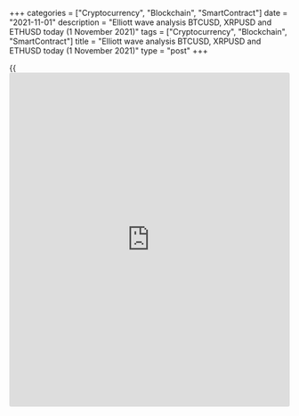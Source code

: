 +++
categories = ["Cryptocurrency", "Blockchain", "SmartContract"]
date = "2021-11-01"
description = "Elliott wave analysis BTCUSD, XRPUSD and ETHUSD today (1 November 2021)"
tags = ["Cryptocurrency", "Blockchain", "SmartContract"]
title = "Elliott wave analysis BTCUSD, XRPUSD and ETHUSD today (1 November 2021)"
type = "post"
+++

{{<iframe id="large-banner" src="https://www.bounty.group/#slide=22.0" width="100%" height="600" scrolling="no" style="border: 0px solid rgb(216, 221, 230); border-radius: 3px;">}}

2021-11-01

2021-11-01

Short-term forecast for BTCUSD, XRPUSD and ETHUSD 01.11.2021Roman Onegin

I welcome my readers!

I have prepared a short-term cryptocurrency forecast based on Elliott
wave analysis of Bitcoin, Ripple, and Ethereum. I offer entry signals to
trade each cryptocurrency.

The BTCUSD market could be forming a corrective wave as a bearish triple
zigzag. The ETHUSD is forming an expanding horizontal triangle, upon
completion of which, the price should start rising in the new impulse.

The article covers the following subjects:

##  **Elliott wave Bitcoin analysis**

The BTCUSD market is forming the (C) wave, which is the final leg of the
large corrective wave [B]. There could be developing the final element
of the bearish correction 4, which is about to end soon. This correction
is unfolding as a triple zigzag [W]-[X]-[Y]-[X]-[Z]. The price should be
declining in the (C) impulse to a level of 57239.05, where motive wave
[Y] finished earlier. At the indicated level, wave [Z] will be 76.4% of
the [W] wave. After the price reaches level 57239.05, it could start
rising as outlined in the chart.

### Trading plan for [BTCUSD][1] today:

Sell 60249.50, TP 57239.05

* * *

##  **Elliott wave Ripple analysis**

The XRPUSD market is forming the linking upwave X as a triple zigzag
[W]-[X]-[Y]-[X]-[Z]. The linking wave [X] has recently completed as a
double zigzag (W)-(X)-(Y). There is now developing the final motive wave
[Z], which should have a simple structure composed of sub-waves
(A)-(B)-(C). A short descending correction (B) should soon end, and the
price will start rising in the (C) impulse to a level of 1.157, marked
by correction B.

### Trading plan for [XRPUSD][2] **** today:

Buy 1.085, TP 1.157

* * *

##  **Elliott wave Ethereum analysis**

The ETHUSD market is forming the second half of the large impulse wave
[C] composed of sub-waves (1)-(2)-(3)-(4)-(5). There should be forming a
horizontal corrective wave, unfolding as an expanding triangle
A-B-C-D-E. The first four parts of the triangle pattern must have
completed. Over the next few days, the market should be declining in the
final impulse sub-wave [C] to a level of 3882.00, the support level
marked by the zigzag-shaped wave C.

### Trading plan for [ETHUSD][3] **** today:

Sell 4228.94, TP 3882.00

* * *

P.S. Did you like my article? Share it in social networks: it will be
the best “thank you" :)

Ask me questions and comment below. I’ll be glad to answer your
questions and give necessary explanations.

 **Useful links:**

  * I recommend trying to trade with a reliable broker [here][4]. The system allows you to trade by yourself or copy successful traders from all across the globe.
  * Use my promo-code BLOG for getting deposit bonus 50% on LiteForex platform. Just enter this code in the appropriate field while [depositing][5] your trading account.
  * Telegram chat for traders: <t.me/liteforexengchat>. We are sharing the signals and trading experience
  * Telegram channel with high-quality analytics, Forex reviews, training articles, and other useful things for traders <t.me/liteforex>

## Price chart of BTCUSD in real time mode

The content of this article reflects the author’s opinion and does not
necessarily reflect the official position of LiteForex. The material
published on this page is provided for informational purposes only and
should not be considered as the provision of investment advice for the
purposes of Directive 2004/39/EC.

Rate this article:

{{value}}

( {{count}} {{title}} )

   1. my.liteforex.com/trading/chart?symbol=BTCUSD
   2. my.liteforex.com/trading/chart?symbol=XRPUSD
   3. my.liteforex.com/trading/chart?symbol=ETHUSD
   4. my.liteforex.com/?category=analysts-opinions&slug=short-term-forecast-for-[BTC](https://www.playgroundfx.com/blog/who-is-the-creator-of-bitcoin/)usd-xrpusd-and-ethusd-01112021&openPopup=%2Fregistration%2Fpopup&utm_source=blog&utm_medium=article&utm_campaign=bonus
   5. my.liteforex.com/deposit/?category=analysts-opinions&slug=short-term-forecast-for-[BTC](https://www.playgroundfx.com/blog/who-is-the-creator-of-bitcoin/)usd-xrpusd-and-ethusd-01112021&promo_code=BLOG&utm_source=blog&utm_medium=article&utm_campaign=bonus